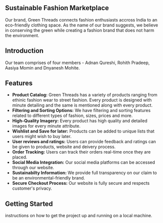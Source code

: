 
## Sustainable Fashion Marketplace

Our brand, Green Threads connects fashion enthusiasts accross India to an eco-friendly clothing space. As the name of our brand suggests, we believe in conserving the green while creating a fashion brand that does not harm the environment.

## Introduction

Our team comprises of four members - Adnan Qureshi, Rohith Pradeep, Aasiya Momin and Dnyanesh Mohite. 


## Features

- **Product Catalog:** Green Threads has a variety of products ranging from ethinic fashion wear to street fashion. Every product is designed with minute detailing and the same is mentioned along with every product.
- **Filtering and Sorting Options:** We have filtering and sorting features related to different types of fashion, sizes, prices and more.
-  **High-Quality Imagery:** Every product has high quality and detailed images for every minute attribute.
-  **Wishlist and Save for later:** Products can be added to unique lists that users might wish to buy later.
-  **User reviews and ratings:** Users can provide feedback and ratings can be given to products, website and deivery process.
-  **Order Tracking:** Users can track their orders real-time once they are placed.
-  **Social Media Integration:** Our social media platforms can be accessed through our website.
-  **Sustainabilty Information:** We provide full transparency on our claim to be an environmental-friendly brand.
-  **Secure Checkout Process:** Our website is fully secure and respects customer's privacy.

## Getting Started

instructions on how to get the project up and running on a local machine.

